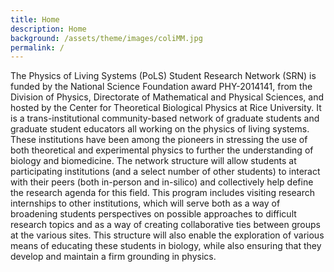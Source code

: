 ```yaml
---
title: Home
description: Home
background: /assets/theme/images/coliMM.jpg
permalink: /
---
```


The Physics of Living Systems (PoLS) Student Research Network (SRN) is funded by the National Science Foundation award PHY-2014141, from the Division of Physics, Directorate of Mathematical and Physical Sciences, and hosted by the Center for Theoretical Biological Physics at Rice University. It is a trans-institutional community-based network of graduate students and graduate student educators all working on the physics of living systems. These institutions have been among the pioneers in stressing the use of both theoretical and experimental physics to further the understanding of biology and biomedicine. The network structure will allow students at participating institutions (and a select number of other students) to interact with their peers (both in-person and in-silico) and collectively help define the research agenda for this field. This program includes visiting research internships to other institutions, which will serve both as a way of broadening students perspectives on possible approaches to difficult research topics and as a way of creating collaborative ties between groups at the various sites. This structure will also enable the exploration of various means of educating these students in biology, while also ensuring that they develop and maintain a firm grounding in physics.
